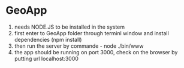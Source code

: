 # GeoApp
1. needs NODE.JS to be installed in the system
2. first enter to GeoApp folder through terminl window and install dependencies (npm install)
3. then run the server by commande - node ./bin/www
4. the app should be running on port 3000, check on the browser by putting url localhost:3000
